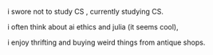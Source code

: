 i swore not to study CS , currently studying CS.

i often think about ai ethics and julia (it seems cool), 

i enjoy thrifting and buying weird things from antique shops.

